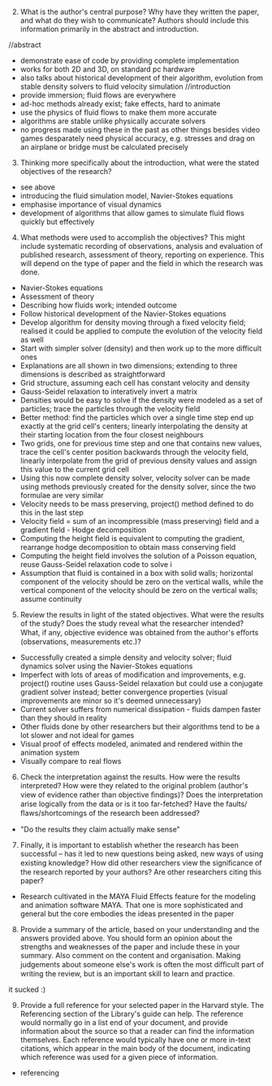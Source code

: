 2. What is the author's central purpose? Why have they written the paper, and what do they wish to communicate? Authors should include this information primarily in the abstract and introduction.

//abstract

- demonstrate ease of code by providing complete implementation
- works for both 2D and 3D, on standard pc hardware
- also talks about historical development of their algorithm, evolution from stable density solvers to fluid velocity simulation
//introduction
- provide immersion; fluid flows are everywhere
- ad-hoc methods already exist; fake effects, hard to animate
- use the physics of fluid flows to make them more accurate
- algorithms are stable unlike physically accurate solvers
- no progress made using these in the past as other things besides video games desparately need physical accuracy, e.g. stresses and drag on an airplane or bridge must be calculated precisely



3. Thinking more specifically about the introduction, what were the stated objectives of the research? 

- see above
- introducing the fluid simulation model, Navier-Stokes equations
- emphasise importance of visual dynamics
- development of algorithms that allow games to simulate fluid flows quickly but effectively

4. What methods were used to accomplish the objectives? This might include systematic recording of observations, analysis and evaluation of published research, assessment of theory, reporting on experience. This will depend on the type of paper and the field in which the research was done.

- Navier-Stokes equations
- Assessment of theory
- Describing how fluids work; intended outcome
- Follow historical development of the Navier-Stokes equations
- Develop algorithm for density moving through a fixed velocity field; realised it could be applied to compute the evolution of the velocity field as well
- Start with simpler solver (density) and then work up to the more difficult ones
- Explanations are all shown in two dimensions; extending to three dimensions is described as straightforward
- Grid structure, assuming each cell has constant velocity and density
- Gauss-Seidel relaxation to interatively invert a matrix
- Densities would be easy to solve if the density were modeled as a set of particles; trace the particles through the velocity field
- Better method: find the particles which over a single time step end up exactly at the grid cell's centers; linearly interpolating the density at their starting location from the four closest neighbours
- Two grids, one for previous time step and one that contains new values, trace the cell's center position backwards through the velocity field, linearly interpolate from the grid of previous density values and assign this value to the current grid cell
- Using this now complete density solver, velocity solver can be made using methods previously created for the density solver, since the two formulae are very similar
- Velocity needs to be mass preserving, project() method defined to do this in the last step
- Velocity field = sum of an incompressible (mass preserving) field and a gradient field - Hodge decomposition
- Computing the height field is equivalent to computing the gradient, rearrange hodge decomposition to obtain mass conserving field
- Computing the height field involves the solution of a Poisson equation, reuse Gauss-Seidel relaxation code to solve i
- Assumption that fluid is contained in a box with solid walls; horizontal component of the velocity should be zero on the vertical walls, while the vertical component of the velocity should be zero on the vertical walls; assume continuity

5. Review the results in light of the stated objectives. What were the results of the study? Does the study reveal what the researcher intended? What, if any, objective evidence was obtained from the author's eﬀorts (observations, measurements etc.)?  

- Successfully created a simple density and velocity solver; fluid dynamics solver using the Navier-Stokes equations
- Imperfect with lots of areas of modification and improvements, e.g. project() routine uses Gauss-Seidel relaxation but could use a conjugate gradient solver instead; better convergence properties (visual improvements are minor so it's deemed unnecessary)
- Current solver suffers from numerical dissipation - fluids dampen faster than they should in reality
- Other fluids done by other researchers but their algorithms tend to be a lot slower and not ideal for games
- Visual proof of effects modeled, animated and rendered within the animation system
- Visually compare to real flows

6. Check the interpretation against the results. How were the results interpreted? How were they related to the original problem (author's view of evidence rather than objective ﬁndings)? Does the interpretation arise logically from the data or is it too far-fetched? Have the faults/ﬂaws/shortcomings of the research been addressed?

- "Do the results they claim actually make sense"


7. Finally, it is important to establish whether the research has been successful – has it led to new questions being asked, new ways of using existing knowledge? How did other researchers view the signiﬁcance of the research reported by your authors? Are other researchers citing this paper? 

- Research cultivated in the MAYA Fluid Effects feature for the modeling and animation software MAYA. That one is more sophisticated and general but the core embodies the ideas presented in the paper



8. Provide a summary of the article, based on your understanding and the answers provided above. You should form an opinion about the strengths and weaknesses of the paper and include these in your summary. Also comment on the content and organisation. Making judgements about someone else's work is often the most diﬃcult part of writing the review, but is an important skill to learn and practice.   

it sucked :)


9. Provide a full reference for your selected paper in the Harvard style. The Referencing section of the Library's guide can help.
The reference would normally go in a list end of your document, and provide information about the source so that a reader can find the information themselves. Each reference would typically have one or more in-text citations, which appear in the main body of the document, indicating which reference was used for a given piece of information.  

- referencing